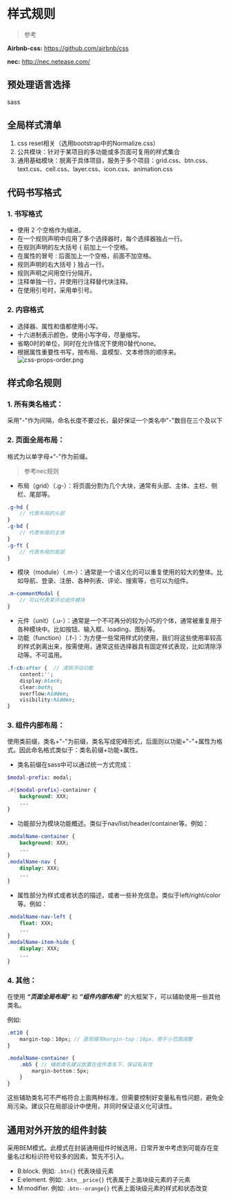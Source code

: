 # 样式规则

> 参考

**Airbnb-css:** <https://github.com/airbnb/css>

**nec:** <http://nec.netease.com/>

## 预处理语言选择
sass
## 全局样式清单

1. css reset相关（选用bootstrap中的Normalize.css）
2. 公共模块：针对于某项目的多功能或多页面可复用的样式集合
3. 通用基础模块：脱离于具体项目，服务于多个项目：grid.css、btn.css、text.css、cell.css、layer.css、icon.css、animation.css

## 代码书写格式

### 1. 书写格式
* 使用 2 个空格作为缩进。
* 在一个规则声明中应用了多个选择器时，每个选择器独占一行。
* 在规则声明的左大括号 { 前加上一个空格。
* 在属性的冒号 : 后面加上一个空格，前面不加空格。
* 规则声明的右大括号 } 独占一行。
* 规则声明之间用空行分隔开。
* 注释单独一行，并使用行注释替代块注释。
* 在使用引号时，采用单引号。

### 2. 内容格式
* 选择器、属性和值都使用小写。
* 十六进制表示颜色，使用小写字母，尽量缩写。
* 省略0时的单位，同时在允许情况下使用0替代none。
* 根据属性重要性书写，按布局、盒模型、文本修饰的顺序来。
![css-props-order.png](https://i.loli.net/2017/08/30/59a6b07ee8f65.png)
## 样式命名规则

### 1. 所有类名格式：
采用"-"作为间隔，命名长度不要过长，最好保证一个类名中"-"数目在三个及以下

### 2. 页面全局布局：
格式为以单字母+“-”作为前缀。
> 参考nec规则
* 布局（grid）（.g-）：将页面分割为几个大块，通常有头部、主体、主栏、侧栏、尾部等。
``` sass
.g-hd {
    // 代表布局的头部
}
.g-bd {
    // 代表布局的主体
}
.g-ft {
    // 代表布局的尾部
}
```
* 模块（module）（.m-）：通常是一个语义化的可以重复使用的较大的整体。比如导航、登录、注册、各种列表、评论、搜索等，也可以为组件。
``` sass
.m-commentModal {
    // 可以代表某评论组件模块
}
```
* 元件（unit）（.u-）：通常是一个不可再分的较为小巧的个体，通常被重复用于各种模块中。比如按钮、输入框、loading、图标等。
* 功能（function）（.f-）：为方便一些常用样式的使用，我们将这些使用率较高的样式剥离出来，按需使用，通常这些选择器具有固定样式表现，比如清除浮动等。不可滥用。
``` sass
.f-cb:after {  // 清除浮动功能
    content:'';
    display:block;
    clear:both;
    overflow:hidden;
    visibility:hidden;
}
```

### 3. 组件内部布局：
使用类前缀，类名+"-"为前缀，类名写成驼峰形式，后面则以功能+"-"+属性为格式。因此命名格式类似于：类名前缀+功能+属性。
	
* 类名前缀在sass中可以通过统一方式完成：
``` sass
$modal-prefix: modal;

.#{$modal-prefix}-container {
    background: XXX;
    ... 
}
```

* 功能部分为模块功能概述。类似于nav/list/header/container等。例如：
``` sass
.modalName-container {
    background: XXX;
    ...
}
.modalName-nav {
    display: XXX;
    ...
}
```
* 属性部分为样式或者状态的描述，或者一些补充信息。类似于left/right/color等。例如：
``` sass
.modalName-nav-left {
    float: XXX;
    ...
}
.modalName-item-hide {
    display: XXX;
    ...
}
```

### 4. 其他：　

在使用 ***“页面全局布局”*** 和 ***“组件内部布局”*** 的大框架下，可以辅助使用一些其他类名。

例如:
``` sass
.mt10 {
    margin-top：10px; // 直观缩写margin-top：10px，用于小范围调整
}
```
``` sass
.modalName-container {
    .mb5 { // 辅助类名建议放置在组件类名下，保证私有性
        margin-bottom：5px;    
    }
}
``` 

这些辅助类名可不严格符合上面两种标准，但需要控制好变量私有性问题，避免全局污染。建议只在局部设计中使用，并同时保证语义化可读性。

## 通用对外开放的组件封装
采用BEM模式。此模式在封装通用组件时候选用，日常开发中考虑到可能存在变量名过和标识符号较多的因素，暂先不引入。
* B:block. 例如: `.btn{}` 代表块级元素
* E:element. 例如: `.btn__price{}` 代表属于上面块级元素的子元素
* M:modifier. 例如: `.btn--orange{}` 代表上面块级元素的样式和状态改变
